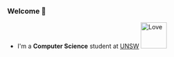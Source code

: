 ### Welcome 👋

- I'm a **Computer Science** student at [UNSW](https://www.unsw.edu.au)
[<img src=assets/love.svg alt="Love" width="60" />](https://www.unsw.edu.au)
